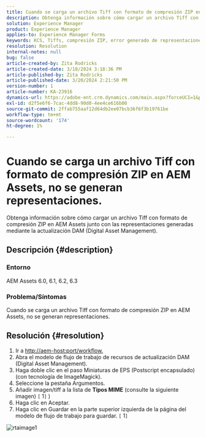 ```yaml
---
title: Cuando se carga un archivo Tiff con formato de compresión ZIP en AEM Assets, no se generan representaciones.
description: Obtenga información sobre cómo cargar un archivo Tiff con formato de compresión ZIP en AEM Assets junto con las representaciones generadas.
solution: Experience Manager
product: Experience Manager
applies-to: Experience Manager Forms
keywords: KCS, Tiffs, compresión ZIP, error generado de representaciones
resolution: Resolution
internal-notes: null
bug: false
article-created-by: Zita Rodricks
article-created-date: 3/18/2024 3:18:36 PM
article-published-by: Zita Rodricks
article-published-date: 3/20/2024 2:21:50 PM
version-number: 1
article-number: KA-23916
dynamics-url: https://adobe-ent.crm.dynamics.com/main.aspx?forceUCI=1&pagetype=entityrecord&etn=knowledgearticle&id=9b0508c6-3ae5-ee11-904d-6045bd006079
exl-id: d2f5e6f6-7cac-4dd8-90d0-4ee4ce616b00
source-git-commit: 2ffab755aaf12d64db2ee07bcb36f6f3b19761be
workflow-type: tm+mt
source-wordcount: '174'
ht-degree: 1%

---
```


# Cuando se carga un archivo Tiff con formato de compresión ZIP en AEM Assets, no se generan representaciones.


Obtenga información sobre cómo cargar un archivo Tiff con formato de compresión ZIP en AEM Assets junto con las representaciones generadas mediante la actualización DAM (Digital Asset Management).

## Descripción {#description}


### Entorno

AEM Assets 6.0, 6.1, 6.2, 6.3

### Problema/Síntomas

Cuando se carga un archivo Tiff con formato de compresión ZIP en AEM Assets, no se generan representaciones.


## Resolución {#resolution}


1. Ir a [http://aem-host:port/workflow.](http://aem-host:port/workflow.)
2. Abra el modelo de flujo de trabajo de recursos de actualización DAM (Digital Asset Management).
3. Haga doble clic en el paso Miniaturas de EPS (Postscript encapsulado) (con tecnología de ImageMagick).
4. Seleccione la pestaña Argumentos.
5. Añadir imagen/tiff a la lista de <b>Tipos MIME</b> (consulte la siguiente imagen) `[` 1`]` )
6. Haga clic en Aceptar.
7. Haga clic en Guardar en la parte superior izquierda de la página del modelo de flujo de trabajo para guardar. `[` 1`]`


![rtaimage1](https://helpx.adobe.com/content/dam/help/en/experience-manager/kb/Tiffs-with-ZIP-Compression-do-not-get-renditions-generated-AEM-Assets/jcr%3acontent/main-pars/procedure/proc_par/step_4/step_par/image/rtaimage1.png)
